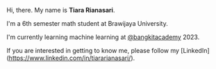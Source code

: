 Hi, there. My name is **Tiara Rianasari**.

I'm a 6th semester math student at Brawijaya University.

I'm currently learning machine learning at <a href="https://github.com/bangkitacademy">@bangkitacademy</a> 2023.

If you are interested in getting to know me, please follow my [LinkedIn] (https://www.linkedin.com/in/tiararianasari/).



<!--
**tiarariansa/tiarariansa** is a ✨ _special_ ✨ repository because its `README.md` (this file) appears on your GitHub profile.

Here are some ideas to get you started:

- 🔭 I’m currently working on ...
- 🌱 I’m currently learning ...
- 👯 I’m looking to collaborate on ...
- 🤔 I’m looking for help with ...
- 💬 Ask me about ...
- 📫 How to reach me: ...
- 😄 Pronouns: ...
- ⚡ Fun fact: ...
-->
